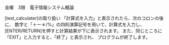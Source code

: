 金曜　3限　電子情報システム概論　

[test_calculater]の取り扱い
「計算式を入力」と表示されたら、次のコロンの後に、
数字と「＋ー＊/%」の四則演算記号を用いて、計算式を入力し、
[ENTER/RETURN]を押すと計算結果が下に表示されます。
また、同じところに「EXIT」と入力すると、「終了」と表示され、
プログラムが終了します。
